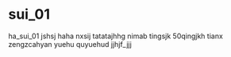 # sui_01
ha_sui_01
jshsj
haha
nxsij
tatatajhhg
nimab
tingsjk
50qingjkh
tianx
zengzcahyan
yuehu
quyuehud
jjhjf_jjj
